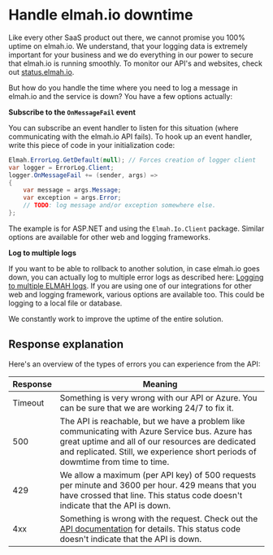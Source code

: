 # Handle elmah.io downtime

Like every other SaaS product out there, we cannot promise you 100% uptime on elmah.io. We understand, that your logging data is extremely important for your business and we do everything in our power to secure that elmah.io is running smoothly. To monitor our API's and websites, check out [status.elmah.io](http://status.elmah.io/).

But how do you handle the time where you need to log a message in elmah.io and the service is down? You have a few options actually:

**Subscribe to the `OnMessageFail` event**

You can subscribe an event handler to listen for this situation (where communicating with the elmah.io API fails). To hook up an event handler, write this piece of code in your initialization code:

```csharp
Elmah.ErrorLog.GetDefault(null); // Forces creation of logger client
var logger = ErrorLog.Client;
logger.OnMessageFail += (sender, args) =>
{
    var message = args.Message;
    var exception = args.Error;
    // TODO: log message and/or exception somewhere else.
};
```

The example is for ASP.NET and using the `Elmah.Io.Client` package. Similar options are available for other web and logging frameworks.

**Log to multiple logs**

If you want to be able to rollback to another solution, in case elmah.io goes down, you can actually log to multiple error logs as described here: [Logging to multiple ELMAH logs](/logging-to-multiple-elmah-logs/). If you are using one of our integrations for other web and logging framework, various options are available too. This could be logging to a local file or database.

We constantly work to improve the uptime of the entire solution.

## Response explanation

Here's an overview of the types of errors you can experience from the API:

| Response | Meaning |
| --- | --- |
| Timeout | Something is very wrong with our API or Azure. You can be sure that we are working 24/7 to fix it. |
| 500 | The API is reachable, but we have a problem like communicating with Azure Service bus. Azure has great uptime and all of our resources are dedicated and replicated. Still, we experience short periods of dowmtime from time to time. |
| 429 | We allow a maximum (per API key) of 500 requests per minute and 3600 per hour. 429 means that you have crossed that line. This status code doesn't indicate that the API is down. |
| 4xx | Something is wrong with the request. Check out the [API documentation](http://api.elmah.io/swagger/ui/index) for details. This status code doesn't indicate that the API is down. |